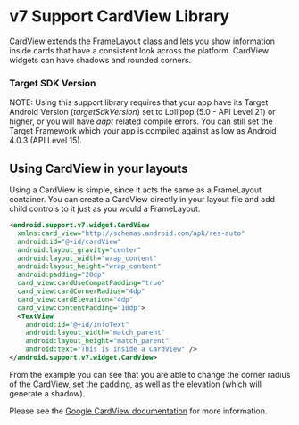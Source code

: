 v7 Support CardView Library
=========================

CardView extends the FrameLayout class and lets you show information inside cards that have a consistent look across the platform. CardView widgets can have shadows and rounded corners.


### Target SDK Version 
NOTE: Using this support library requires that your app have its Target Android Version (*targetSdkVersion*) set to Lollipop (5.0 - API Level 21) or higher, or you will have *aapt* related compile errors.  You can still set the Target Framework which your app is compiled against as low as Android 4.0.3 (API Level 15).


Using CardView in your layouts
------------------------------
Using a CardView is simple, since it acts the same as a FrameLayout container.  You can create a CardView directly in your layout file and add child controls to it just as you would a FrameLayout.

```xml
<android.support.v7.widget.CardView 
  xmlns:card_view="http://schemas.android.com/apk/res-auto"
  android:id="@+id/cardView"
  android:layout_gravity="center"
  android:layout_width="wrap_content"
  android:layout_height="wrap_content"
  android:padding="20dp"
  card_view:cardUseCompatPadding="true"
  card_view:cardCornerRadius="4dp"
  card_view:cardElevation="4dp"
  card_view:contentPadding="10dp">
  <TextView
    android:id="@+id/infoText"
    android:layout_width="match_parent"
    android:layout_height="match_parent"
    android:text="This is inside a CardView" />
</android.support.v7.widget.CardView>
```
From the example you can see that you are able to change the corner radius of the CardView, set the padding, as well as the elevation (which will generate a shadow).

Please see the [Google CardView documentation](https://developer.android.com/training/material/lists-cards.html#CardView) for more information.